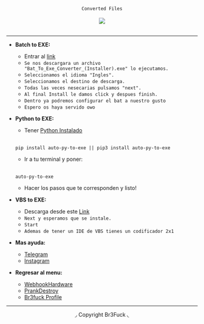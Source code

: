 <center>
  <p align="center" align-items="center">
     <code>Converted Files</code><br>
    <br>
    <img align="center" src="https://i.pinimg.com/originals/db/f2/83/dbf283c178571c87065ecd779ca4a37f.gif"/><br><br>
  </p>
</center>

---

- **Batch to EXE:**
  - Entrar al [link](https://m.majorgeeks.com/mg/getmirror/bat_to_exe_converter,1.html)
  - `Se nos descargara un archivo "Bat_To_Exe_Converter_(Installer).exe" lo ejecutamos.`
  - `Seleccionamos el idioma "Ingles".`
  - `Seleccionamos el destino de descarga.`
  - `Todas las veces nesecarias pulsamos "next".`
  - `Al final Install le damos click y despues finish.`
  - `Dentro ya podremos configurar el bat a nuestro gusto`
  - `Espero os haya servido owo`

- **Python to EXE:**
  - Tener [Python Instalado](https://python.org)
  <br></br>
   ```
   pip install auto-py-to-exe || pip3 install auto-py-to-exe
   ```
   - Ir a tu terminal y poner:
   <br></br>
   ```
   auto-py-to-exe
   ```
   - Hacer los pasos que te corresponden y listo!

- **VBS to EXE:**
  - Descarga desde este [Link](https://www.vbsedit.com/download94739/VbsEditSetup.exe) 
  - `Next y esperamos que se instale.`
  - `Start`
  - `Ademas de tener un IDE de VBS tienes un codificador 2x1`

- **Mas ayuda:**
  - [Telegram](https://t.me/br3fuck)
  - [Instagram](https://www.instagram.com/br3fuck.simp.keyli/)

- **Regresar al menu:**
  - [WebhookHardware](https://github.com/Br3Fuck/WebhookHardware) 
  - [PrankDestroy](https://github.com/Br3Fuck/PrankDestroy)
  - [Br3fuck Profile](https://github.com/Br3Fuck)
---

<center>
  <p align="center">◞ Copyright Br3Fuck ◟</p>
</center>
